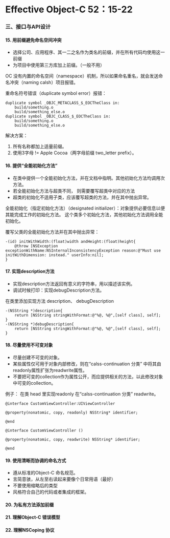 # Effective Object-C 52：15-22
### 三、接口与API设计

#### 15. 用前缀避免命名空间冲突
* 选择公司、应用程序、其一二之名作为类名的前缀，并在所有代码均使用这一前缀
* 为项目中使用第三方库加上前缀。（一般不用）

OC 没有内置的命名空间（namespace）机制，所以如果命名重名，就会发送命名冲突（naming calsh）项目报错。

重命名符号错误（duplicate symbol error）报错：

```
duplicate symbol _OBJC_METACLASS_$_EOCTheClass in:
	build/something.o
	build/something_else.o
duplicate symbol _OBJC_CLASS_$_EOCTheClass in:
	build/something.o
	build/something_else.o
```

解决方案：

1. 所有名称都加上适量前缀。
2. 使用3字母 != Apple Cocoa（两字母前缀 two_letter prefix）。

#### 16. 提供“全能初始化方法”

* 在类中提供一个全能初始化方法，并在文档中指明。其他初始化方法均调用次方法。
* 若全能初始化方法与超类不同， 则需要覆写超类中对应的方法
* 超类的初始化不适用子类，应该覆写超类的方法，并在其中抛出异常。

 全能初始化（指定初始化方法）（designated initializer）：对象提供必要信息以便其能完成工作的初始化方法。
这个类多个初始化方法，其他初始化方法调用全能初始化。


覆写父类的全能初始化方法并在其中抛出异常：

```
-(id) initWithWidth:(float)width andHeight:(float)height{
    @throw [NSException exceptionWithName:NSInternalInconsistencyException reason:@"Must use initWithDimension: instead." userInfo:nil];
}
```


#### 17. 实现description方法

* 实现description方法返回有意义的字符串，用以描述该实例。
* 调试时候打印：实现debugDescription方法。

在类里添加实现方法 description、 debugDescription

```
-(NSString *)description{
    return [NSString stringWithFormat:@"%@, %@",[self class], self];
}
-(NSString *)debugDescription{
    return [NSString stringWithFormat:@"%@, %@",[self class], self];
}

```


#### 18. 尽量使用不可变对象

* 尽量创建不可变的对象。
* 某些属性仅可用于对象内部修改，则在“calss-continuation 分类” 中将其由readonly属性扩张为readwrite属性。
* 不要把可变的collection作为属性公开，而应提供相关的方法，以此修改对象中可变的collection。

例子： 在类 head 里实现readonly  在“calss-continuation 分类”  readwrite。

```
@interface CustomViewController:UIViewController

@property(nonatomic, copy, readonly) NSString* identifier;

@end

@interface CustomViewController ()

@property(nonatomic, copy, readwrite) NSString* identifier;

@end

```


#### 19. 使用清晰而协调的命名方式

* 遵从标准的Object-C 命名规范。
* 言简意骇，从左至右读起来要像个日常用语（最好）
* 不要使用缩略后的类型
* 风格符合自己的代码或者集成的框架。


#### 20. 为私有方法添加前缀



#### 21. 理解Object-C 错误模型

#### 22. 理解NSCoping 协议

